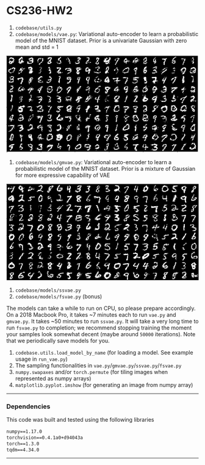 # CS236-HW2

1. `codebase/utils.py`
1. `codebase/models/vae.py`: Variational auto-encoder to learn a probabilistic model of the MNIST dataset. Prior is a univariate Gaussian with zero mean and std = 1

![Image Sample generated by VAE](images/VAE_P1.png)

1. `codebase/models/gmvae.py`: Variational auto-encoder to learn a probabilistic model of the MNIST dataset. Prior is a mixture of Gaussian for more expressive capability of VAE

![Samples generated by VAE with mixture of Gaussians prior](images/GMVAE_P2_sample.PNG)

1. `codebase/models/ssvae.py`
1. `codebase/models/fsvae.py` (bonus)


The models can take a while to run on CPU, so please prepare accordingly. On a
2018 Macbook Pro, it takes ~7 minutes each to run `vae.py` and `gmvae.py`. It
takes ~50 minutes to run `ssvae.py`. It will take a very long time to run
`fsvae.py` to completion; we recommend stopping training the moment your samples
look somewhat decent (maybe around `50000` iterations). Note that we periodically
save models for you.

1. `codebase.utils.load_model_by_name` (for loading a model. See example usage in `run_vae.py`)
1. The sampling functionalities in `vae.py`/`gmvae.py`/`ssvae.py`/`fsvae.py`
1. `numpy.swapaxes` and/or `torch.permute` (for tiling images when represented as numpy arrays)
1. `matplotlib.pyplot.imshow` (for generating an image from numpy array)

---

### Dependencies

This code was built and tested using the following libraries

```
numpy==1.17.0
torchvision==0.4.1a0+d94043a
torch==1.3.0
tqdm==4.34.0
```

---

